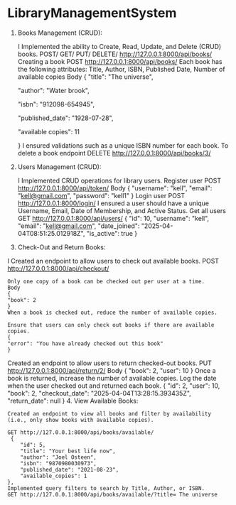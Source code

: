 # LibraryManagementSystem
1. Books Management (CRUD):

    I Implemented the ability to Create, Read, Update, and Delete (CRUD) books.
   POST/ GET/ PUT/ DELETE/ http://127.0.0.1:8000/api/books/
Creating a book POST http://127.0.0.1:8000/api/books/
    Each book has the following attributes: Title, Author, ISBN, Published Date, Number of available copies 
    Body
    {
    "title":  "The universe",

    "author": "Water brook",

    "isbn": "912098-654945",

    "published_date": "1928-07-28",
    
    "available copies": 11
    
    }
    I ensured validations such as a unique ISBN number for each book.
To delete a book endpoint
DELETE http://127.0.0.1:8000/api/books/3/

2. Users Management (CRUD):

    I Implemented CRUD operations for library users.
Register user
    POST http://127.0.0.1:8000/api/token/
    Body
    {
    "username": "kell",
    "email": "kell@gmail.com",
    "password": "kell1"
    }
    Login user
    POST http://127.0.0.1:8000/login/
     I ensured a user should have a unique Username, Email, Date of Membership, and Active Status.
Get all users
    GET http://127.0.0.1:8000/api/users/
    {
        "id": 10,
        "username": "kell",
        "email": "kell@gmail.com",
        "date_joined": "2025-04-04T08:51:25.012918Z",
        "is_active": true
    }
3. Check-Out and Return Books:

I Created an endpoint to allow users to check out available books.
    POST http://127.0.0.1:8000/api/checkout/

    Only one copy of a book can be checked out per user at a time.
    Body
    {
    "book": 2
    }
    When a book is checked out, reduce the number of available copies.

    Ensure that users can only check out books if there are available copies.
    {
    "error": "You have already checked out this book"
    }
Created an endpoint to allow users to return checked-out books.
    PUT http://127.0.0.1:8000/api/return/2/
    Body
    {
    "book": 2,
    "user": 10
    }
Once a book is returned, increase the number of available copies.
    Log the date when the user checked out and returned each book.
    {
    "id": 2,
    "user": 10,
    "book": 2,
    "checkout_date": "2025-04-04T13:28:15.393435Z",
    "return_date": null
    }
4. View Available Books:

    Created an endpoint to view all books and filter by availability (i.e., only show books with available copies).
    
    GET http://127.0.0.1:8000/api/books/available/
     {
        "id": 5,
        "title": "Your best life now",
        "author": "Joel Osteen",
        "isbn": "9870980030973",
        "published_date": "2021-08-23",
        "available_copies": 1
    },
    Implemented query filters to search by Title, Author, or ISBN.
    GET http://127.0.0.1:8000/api/books/available/?title= The universe



